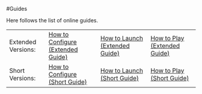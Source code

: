 #Guides

<p></p>

Here follows the list of online guides. 

<table width="100%" id="customtable">
<tr>
<td>
Extended Versions:  
</td> 
<td>
<a href="configureextguide" width="300"> How to Configure (Extended Guide)</a> 
</td> 
<td> 
<a href="launchextguide" width="300">How to Launch (Extended Guide)</a> 
</td>
<td> 
<a href="playextguide" width="300">How to Play (Extended Guide)</a> 
</td>
</tr>

<tr>
<td>
Short Versions:      
</td> 
<td>
<a href="configureshtguide" width="300">How to Configure     (Short Guide)</a> 
</td> 
<td> 
<a href="launchshtguide" width="300"> How to Launch     (Short Guide)</a> 
</td>
<td> 
<a href="playshtguide" width="300">How to Play     (Short Guide)</a> 
</td>
</tr>
</table>

